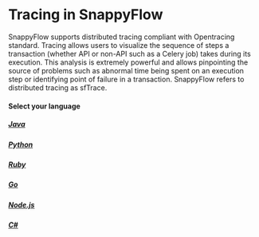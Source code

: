 
# Tracing in SnappyFlow


SnappyFlow supports distributed tracing compliant with Opentracing  standard. Tracing allows users to visualize the sequence of steps a  transaction (whether API or non-API such as a Celery job) takes during  its execution. This analysis is extremely powerful and allows  pinpointing the source of problems such as abnormal time being spent on  an execution step or identifying point of failure in a transaction.  SnappyFlow refers to distributed tracing as sfTrace.

#### Select your language



##### [Java](/docs/Tracing/java)

##### [Python](/docs/Tracing/python)

##### [Ruby](/docs/Tracing/ruby)

##### [Go](/docs/Tracing/go)

##### [Node.js](/docs/Tracing/nodejs)

##### [C#](/docs/Tracing/csharp)

